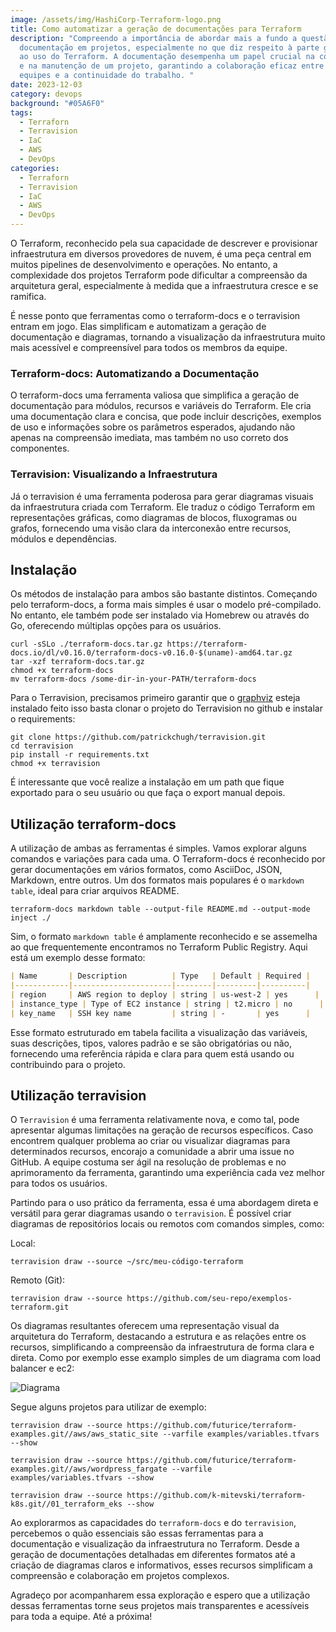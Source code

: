 ```yaml
---
image: /assets/img/HashiCorp-Terraform-logo.png
title: Como automatizar a geração de documentações para Terraform
description: "Compreendo a importância de abordar mais a fundo a questão da
  documentação em projetos, especialmente no que diz respeito à parte gráfica e
  ao uso do Terraform. A documentação desempenha um papel crucial na compreensão
  e na manutenção de um projeto, garantindo a colaboração eficaz entre as
  equipes e a continuidade do trabalho. "
date: 2023-12-03
category: devops
background: "#05A6F0"
tags:
  - Terraforn
  - Terravision
  - IaC
  - AWS
  - DevOps
categories:
  - Terraforn
  - Terravision
  - IaC
  - AWS
  - DevOps
---
```

O Terraform, reconhecido pela sua capacidade de descrever e provisionar infraestrutura em diversos provedores de nuvem, é uma peça central em muitos pipelines de desenvolvimento e operações. No entanto, a complexidade dos projetos Terraform pode dificultar a compreensão da arquitetura geral, especialmente à medida que a infraestrutura cresce e se ramifica.

É nesse ponto que ferramentas como o terraform-docs e o terravision entram em jogo. Elas simplificam e automatizam a geração de documentação e diagramas, tornando a visualização da infraestrutura muito mais acessível e compreensível para todos os membros da equipe.

### Terraform-docs: Automatizando a Documentação

O terraform-docs uma ferramenta valiosa que simplifica a geração de documentação para módulos, recursos e variáveis do Terraform. Ele cria uma documentação clara e concisa, que pode incluir descrições, exemplos de uso e informações sobre os parâmetros esperados, ajudando não apenas na compreensão imediata, mas também no uso correto dos componentes.

### Terravision: Visualizando a Infraestrutura

Já o terravision é uma ferramenta poderosa para gerar diagramas visuais da infraestrutura criada com Terraform. Ele traduz o código Terraform em representações gráficas, como diagramas de blocos, fluxogramas ou grafos, fornecendo uma visão clara da interconexão entre recursos, módulos e dependências.

## Instalação

Os métodos de instalação para ambos são bastante distintos. Começando pelo terraform-docs, a forma mais simples é usar o modelo pré-compilado. No entanto, ele também pode ser instalado via Homebrew ou através do Go, oferecendo múltiplas opções para os usuários.

```
curl -sSLo ./terraform-docs.tar.gz https://terraform-docs.io/dl/v0.16.0/terraform-docs-v0.16.0-$(uname)-amd64.tar.gz
tar -xzf terraform-docs.tar.gz
chmod +x terraform-docs
mv terraform-docs /some-dir-in-your-PATH/terraform-docs
```

Para o Terravision, precisamos primeiro garantir que o [graphviz](https://graphviz.org/download/) esteja instalado feito isso basta clonar o projeto do Terravision no github e instalar o requirements: 

```
git clone https://github.com/patrickchugh/terravision.git
cd terravision
pip install -r requirements.txt
chmod +x terravision
```

É ﻿interessante que você realize a instalação em um path que fique exportado para o seu usuário ou que faça o export manual depois.

## Utilização terraform-docs

A utilização de ambas as ferramentas é simples. Vamos explorar alguns comandos e variações para cada uma. O Terraform-docs é reconhecido por gerar documentações em vários formatos, como AsciiDoc, JSON, Markdown, entre outros. Um dos formatos mais populares é o `markdown table`, ideal para criar arquivos README.

```
terraform-docs markdown table --output-file README.md --output-mode inject ./
```

Sim, o formato `markdown table` é amplamente reconhecido e se assemelha ao que frequentemente encontramos no Terraform Public Registry. Aqui está um exemplo desse formato:

```markdown
| Name       | Description          | Type   | Default | Required |
|------------|----------------------|--------|---------|----------|
| region     | AWS region to deploy | string | us-west-2 | yes      |
| instance_type | Type of EC2 instance | string | t2.micro | no      |
| key_name   | SSH key name         | string | -       | yes      |
```

Esse formato estruturado em tabela facilita a visualização das variáveis, suas descrições, tipos, valores padrão e se são obrigatórias ou não, fornecendo uma referência rápida e clara para quem está usando ou contribuindo para o projeto.

## Utilização terravision

O `Terravision` é uma ferramenta relativamente nova, e como tal, pode apresentar algumas limitações na geração de recursos específicos. Caso encontrem qualquer problema ao criar ou visualizar diagramas para determinados recursos, encorajo a comunidade a abrir uma issue no GitHub. A equipe costuma ser ágil na resolução de problemas e no aprimoramento da ferramenta, garantindo uma experiência cada vez melhor para todos os usuários. 

Partindo para o uso prático da ferramenta, essa é uma abordagem direta e versátil para gerar diagramas usando o `terravision`. É possível criar diagramas de repositórios locais ou remotos com comandos simples, como:

Local:

```
terravision draw --source ~/src/meu-código-terraform
```

Remoto (Git):

```
terravision draw --source https://github.com/seu-repo/exemplos-terraform.git
```

Os diagramas resultantes oferecem uma representação visual da arquitetura do Terraform, destacando a estrutura e as relações entre os recursos, simplificando a compreensão da infraestrutura de forma clara e direta. Como por exemplo esse examplo simples de um diagrama com load balancer e ec2:

![Diagrama](/assets/img/terravision.png)

Segue alguns projetos para utilizar de exemplo:

```
terravision draw --source https://github.com/futurice/terraform-examples.git//aws/aws_static_site --varfile examples/variables.tfvars --show

terravision draw --source https://github.com/futurice/terraform-examples.git//aws/wordpress_fargate --varfile examples/variables.tfvars --show

terravision draw --source https://github.com/k-mitevski/terraform-k8s.git//01_terraform_eks --show
```

Ao explorarmos as capacidades do `terraform-docs` e do `terravision`, percebemos o quão essenciais são essas ferramentas para a documentação e visualização da infraestrutura no Terraform. Desde a geração de documentações detalhadas em diferentes formatos até a criação de diagramas claros e informativos, esses recursos simplificam a compreensão e colaboração em projetos complexos. 

Agradeço por acompanharem essa exploração e espero que a utilização dessas ferramentas torne seus projetos mais transparentes e acessíveis para toda a equipe. Até a próxima!